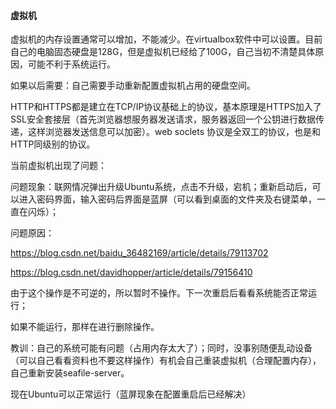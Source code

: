 
#### 虚拟机

虚拟机的内存设置通常可以增加，不能减少。在virtualbox软件中可以设置。目前自己的电脑固态硬盘是128G，但是虚拟机已经给了100G，自己当初不清楚具体原因，可能不利于系统运行。

如果以后需要：自己需要手动重新配置虚拟机占用的硬盘空间。

HTTP和HTTPS都是建立在TCP/IP协议基础上的协议，基本原理是HTTPS加入了SSL安全套接层（首先浏览器想服务器发送请求，服务器返回一个公钥进行数据传递，这样浏览器发送信息可以加密）。web soclets 协议是全双工的协议，也是和HTTP同级别的协议。



当前虚拟机出现了问题：

问题现象：联网情况弹出升级Ubuntu系统，点击不升级，宕机；重新启动后，可以进入密码界面，输入密码后界面是蓝屏（可以看到桌面的文件夹及右键菜单，一直在闪烁）；

问题原因：

https://blog.csdn.net/baidu_36482169/article/details/79113702

https://blog.csdn.net/davidhopper/article/details/79156410

由于这个操作是不可逆的，所以暂时不操作。下一次重启后看看系统能否正常运行；

如果不能运行，那样在进行删除操作。

教训：自己的系统可能有问题（占用内存太大了）；同时，没事别随便乱动设备（可以自己看看资料也不要这样操作）有机会自己重装虚拟机（合理配置内存），自己重新安装seafile-server。

现在Ubuntu可以正常运行（蓝屏现象在配置重启后已经解决）